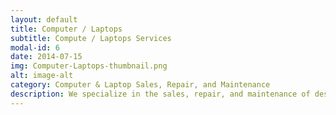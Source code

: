 ```yaml
---
layout: default
title: Computer / Laptops
subtitle: Compute / Laptops Services
modal-id: 6
date: 2014-07-15
img: Computer-Laptops-thumbnail.png
alt: image-alt
category: Computer & Laptop Sales, Repair, and Maintenance
description: We specialize in the sales, repair, and maintenance of desktops and laptops from leading brands like Dell, HP, Lenovo, and ASUS. Whether you're a business needing bulk systems or an individual user, we provide tailored solutions—hardware upgrades, software fixes, OS installations, and virus removal. With reliable on-site and remote support, we ensure your devices stay fast, secure, and performance-ready.
---
```

